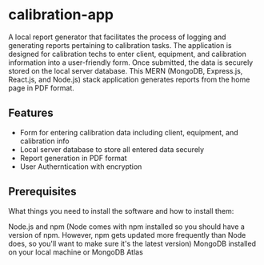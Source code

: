 # calibration-app
A local report generator that facilitates the process of logging and generating reports pertaining to calibration tasks. The application is designed for calibration techs to enter client, equipment, and calibration information into a user-friendly form. Once submitted, the data is securely stored on the local server database. This MERN (MongoDB, Express.js, React.js, and Node.js) stack application generates reports from the home page in PDF format.

## Features
- Form for entering calibration data including client, equipment, and calibration info
- Local server database to store all entered data securely
- Report generation in PDF format
- User Autherntication with encryption

## Prerequisites
What things you need to install the software and how to install them:

Node.js and npm (Node comes with npm installed so you should have a version of npm. However, npm gets updated more frequently than Node does, so you'll want to make sure it's the latest version)
MongoDB installed on your local machine or MongoDB Atlas
